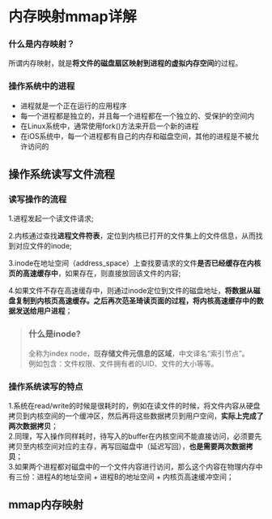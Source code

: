 # 内存映射mmap详解
  
### 什么是内存映射？
所谓内存映射，就是**将文件的磁盘扇区映射到进程的虚拟内存空间**的过程。

### 操作系统中的进程 
- 进程就是一个正在运行的应用程序
- 每一个进程都是独立的，并且每一个进程都在一个独立的、受保护的空间内
- 在Linux系统中，通常使用fork()方法来开启一个新的进程
- 在iOS系统中，每一个进程都有自己的内存和磁盘空间，其他的进程是不被允许访问的

## 操作系统读写文件流程

### 读写操作的流程

1.进程发起一个读文件请求;  

2.内核通过查找**进程文件符表**，定位到内核已打开的文件集上的文件信息，从而找到对应文件的inode;  

3.inode在地址空间（address_space）上查找要请求的文件**是否已经缓存在内核页的高速缓存中**，如果存在，则直接放回该文件的内容;  

4.如果文件不存在高速缓存中，则通过inode定位到文件的磁盘地址，**将数据从磁盘复制到内核页高速缓存。之后再次范圣琦读页面的过程，将内核高速缓存中的数据发送给用户进程**；

> ### 什么是inode?
>
>全称为index node，既**存储文件元信息的区域**，中文译名“索引节点”。  
>例如包含：文件权限、文件拥有者的UID、文件的大小等等。

### 操作系统读写的特点
1.系统在read/write的时候是很耗时的，例如在读文件的时候，将文件内容从硬盘拷贝到内核空间的一个缓冲区，然后再将这些数据拷贝到用户空间，**实际上完成了两次数据拷贝**；  
2.同理，写入操作同样耗时，待写入的buffer在内核空间不能直接访问，必须要先拷贝至内核空间对应的主存，再写回磁盘中（延迟写回），**也是需要两次数据拷贝**；  
3.如果两个进程都对磁盘中的一个文件内容进行访问，那么这个内容在物理内存中有三份：进程A的地址空间 + 进程B的地址空间 + 内核页高速缓冲空间；

## mmap内存映射
